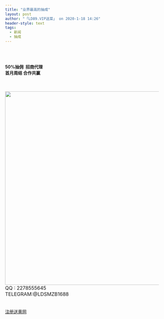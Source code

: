 ```yaml
---
title: "业界最高的抽成"
layout: post
author: "「LD89.VIP送菜」 on 2020-1-18 14:26"
header-style: text
tags:
  - 新闻
  - 抽成
---
```


<head></head>
<body>
 <br> 
 <br> 
 <br> 
 <strong>50%抽佣&nbsp;&nbsp;招商代理</strong>
 <br> 
 <strong>首月周结 合作共赢</strong>
 <br> 
 <br> 
 <br> 
 <br> 
 <ignore_js_op> 
  <img aid="1328130" src="https://bbs.boniu123.cc/data/attachment/forum/202001/18/141544i8f9wppw87ajpss9.png" zoomfile="data/attachment/forum/202001/18/141544i8f9wppw87ajpss9.png" file="data/attachment/forum/202001/18/141544i8f9wppw87ajpss9.png" width="635" inpost="1"> 
  <div class="tip tip_4 aimg_tip" id="aimg_1328130_menu" style="position: absolute; display: none" disautofocus="true"> 
   <div class="xs0"> 
    <p><strong>987987897987987.png</strong> <em class="xg1">(422.14 KB, 下载次数: 0)</em></p> 
    <p> <a href="forum.php?mod=attachment&amp;aid=MTMyODEzMHw3ZjM4Mzc3ZXwxNTc5MzI4OTI2fDB8NTUzNDI3&amp;nothumb=yes" target="_blank">下载附件</a> &nbsp;<a href="javascript:;" onclick="showWindow(this.id, this.getAttribute('url'), 'get', 0);" id="savephoto_1328130" url="home.php?mod=spacecp&amp;ac=album&amp;op=saveforumphoto&amp;aid=1328130&amp;handlekey=savephoto_1328130">保存到相册</a> </p> 
    <p class="xg1 y"><span title="2020-1-18 14:15">13&nbsp;分钟前</span> 上传</p> 
   </div> 
   <div class="tip_horn"></div> 
  </div> 
 </ignore_js_op> 
 <br> 
 <font size="3">QQ : 2278555645</font>
 <br> 
 <font size="3">TELEGRAM:@LDSMZB1688</font>
 <br> 
 <font size="3"><br> </font>
 <br> 
 <a href="https://bbs.boniu123.cc/LD26.PRO" target="_blank">注册送黄网</a>
 <br>
</body>


